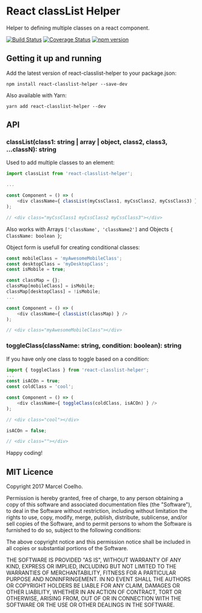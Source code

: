 # React classList Helper
Helper to defining multiple classes on a react component.

[![Build Status](https://travis-ci.org/flasd/react-classlist-helper.svg?branch=master)](https://travis-ci.org/flasd/react-classlist-helper) [![Coverage Status](https://coveralls.io/repos/github/flasd/react-classlist-helper/badge.svg?branch=master)](https://coveralls.io/github/flasd/react-classlist-helper?branch=master) [![npm version](https://badge.fury.io/js/react-classlist-helper.svg)](https://www.npmjs.com/package/react-classlist-helper)

## Getting it up and running

Add the latest version of react-classlist-helper to your package.json:
```
npm install react-classlist-helper --save-dev
```
Also available with Yarn:
```
yarn add react-classlist-helper --dev
```

## API

### classList(class1: string | array | object, class2, class3, ...classN): string
Used to add multiple classes to an element:

```javascript
import classList from 'react-classlist-helper';

...

const Component = () => (
    <div className={ classList(myCssClass1, myCssClass2, myCssClass3) } />
);

// <div class="myCssClass1 myCssClass2 myCssClass3"></div>
```

Also works with Arrays `['className', 'className2']` and Objects `{ ClassName: boolean }`;

Object form is usefull for creating conditional classes:

```javascript
const mobileClass = 'myAwesomeMobileClass';
const desktopClass = 'myDesktopClass';
const isMobile = true;

const classMap = {};
classMap[mobileClass] = isMobile;
classMap[desktopClass] = !isMobile;
...

const Component = () => (
    <div className={ classList(classMap) } />
);

// <div class="myAwesomeMobileClass"></div>

```

### toggleClass(className: string, condition: boolean): string

If you have only one class to toggle based on a condition:
```javascript
import { toggleClass } from 'react-classlist-helper';
...
const isACOn = true;
const coldClass = 'cool';

const Component = () => (
    <div className={ toggleClass(coldClass, isACOn) } />
);

// <div class="cool"></div>

isACOn = false;

// <div class=""></div>

```

Happy coding!

## MIT Licence
Copyright 2017 Marcel Coelho.

Permission is hereby granted, free of charge, to any person obtaining a copy of this software and associated documentation files (the "Software"), to deal in the Software without restriction, including without limitation the rights to use, copy, modify, merge, publish, distribute, sublicense, and/or sell copies of the Software, and to permit persons to whom the Software is furnished to do so, subject to the following conditions:

The above copyright notice and this permission notice shall be included in all copies or substantial portions of the Software.

THE SOFTWARE IS PROVIDED "AS IS", WITHOUT WARRANTY OF ANY KIND, EXPRESS OR IMPLIED, INCLUDING BUT NOT LIMITED TO THE WARRANTIES OF MERCHANTABILITY, FITNESS FOR A PARTICULAR PURPOSE AND NONINFRINGEMENT. IN NO EVENT SHALL THE AUTHORS OR COPYRIGHT HOLDERS BE LIABLE FOR ANY CLAIM, DAMAGES OR OTHER LIABILITY, WHETHER IN AN ACTION OF CONTRACT, TORT OR OTHERWISE, ARISING FROM, OUT OF OR IN CONNECTION WITH THE SOFTWARE OR THE USE OR OTHER DEALINGS IN THE SOFTWARE.